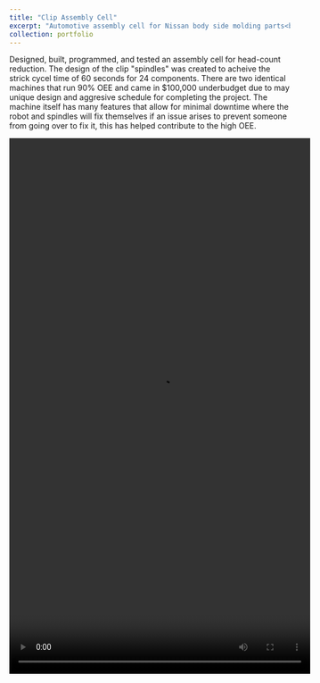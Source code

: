 ```yaml
---
title: "Clip Assembly Cell"
excerpt: "Automotive assembly cell for Nissan body side molding parts<br/>"
collection: portfolio
---
```


Designed, built, programmed, and tested an assembly cell for head-count reduction. The design of the clip "spindles" was created to acheive the strick cycel time of 60 seconds for 24 components. There are two identical machines that run 90% OEE and came in $100,000 underbudget due to may unique design and aggresive schedule for completing the project. The machine itself has many features that allow for minimal downtime where the robot and spindles will fix themselves if an issue arises to prevent someone from going over to fix it, this has helped contribute to the high OEE.

<video src="/images/assembly_cell.MOV" width="540" height="960" controls></video>
